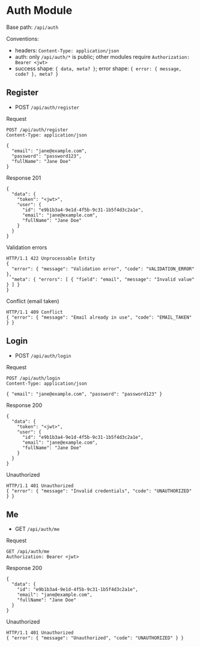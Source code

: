# Auth Module

Base path: `/api/auth`

Conventions:
- headers: `Content-Type: application/json`
- auth: only `/api/auth/*` is public; other modules require `Authorization: Bearer <jwt>`
- success shape: `{ data, meta? }`; error shape: `{ error: { message, code? }, meta? }`

## Register
- POST `/api/auth/register`

Request
```
POST /api/auth/register
Content-Type: application/json

{
  "email": "jane@example.com",
  "password": "password123",
  "fullName": "Jane Doe"
}
```

Response 201
```
{
  "data": {
    "token": "<jwt>",
    "user": {
      "id": "e9b1b3a4-9e1d-4f5b-9c31-1b5f4d3c2a1e",
      "email": "jane@example.com",
      "fullName": "Jane Doe"
    }
  }
}
```

Validation errors
```
HTTP/1.1 422 Unprocessable Entity
{
  "error": { "message": "Validation error", "code": "VALIDATION_ERROR" },
  "meta": { "errors": [ { "field": "email", "message": "Invalid value" } ] }
}
```

Conflict (email taken)
```
HTTP/1.1 409 Conflict
{ "error": { "message": "Email already in use", "code": "EMAIL_TAKEN" } }
```

## Login
- POST `/api/auth/login`

Request
```
POST /api/auth/login
Content-Type: application/json

{ "email": "jane@example.com", "password": "password123" }
```

Response 200
```
{
  "data": {
    "token": "<jwt>",
    "user": {
      "id": "e9b1b3a4-9e1d-4f5b-9c31-1b5f4d3c2a1e",
      "email": "jane@example.com",
      "fullName": "Jane Doe"
    }
  }
}
```

Unauthorized
```
HTTP/1.1 401 Unauthorized
{ "error": { "message": "Invalid credentials", "code": "UNAUTHORIZED" } }
```

## Me
- GET `/api/auth/me`

Request
```
GET /api/auth/me
Authorization: Bearer <jwt>
```

Response 200
```
{
  "data": {
    "id": "e9b1b3a4-9e1d-4f5b-9c31-1b5f4d3c2a1e",
    "email": "jane@example.com",
    "fullName": "Jane Doe"
  }
}
```

Unauthorized
```
HTTP/1.1 401 Unauthorized
{ "error": { "message": "Unauthorized", "code": "UNAUTHORIZED" } }
```
